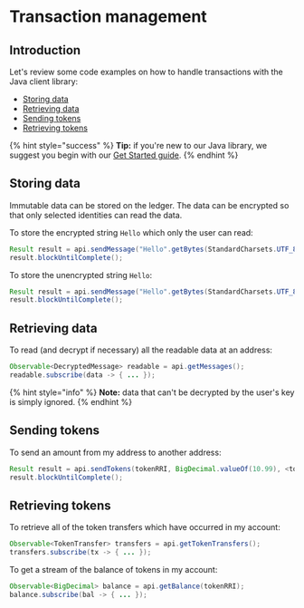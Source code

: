 # Transaction management

## Introduction

Let's review some code examples on how to handle transactions with the Java client library:

* [Storing data](transaction-management.md#storing-data)
* [Retrieving data](transaction-management.md#retrieving-data)
* [Sending tokens](transaction-management.md#sending-tokens)
* [Retrieving tokens](transaction-management.md#retrieving-tokens)

{% hint style="success" %}
**Tip:** if you're new to our Java library, we suggest you begin with our [Get Started guide](../../guides/getting-started.md).
{% endhint %}

## Storing data

Immutable data can be stored on the ledger. The data can be encrypted so that only selected identities can read the data.

To store the encrypted string `Hello` which only the user can read:

```java
Result result = api.sendMessage("Hello".getBytes(StandardCharsets.UTF_8), true);
result.blockUntilComplete();
```

To store the unencrypted string `Hello`:

```java
Result result = api.sendMessage("Hello".getBytes(StandardCharsets.UTF_8), false);
result.blockUntilComplete();
```

## Retrieving data

To read \(and decrypt if necessary\) all the readable data at an address:

```java
Observable<DecryptedMessage> readable = api.getMessages();
readable.subscribe(data -> { ... });
```

{% hint style="info" %}
**Note:** data that can't be decrypted by the user's key is simply ignored.
{% endhint %}

## Sending tokens

To send an amount from my address to another address:

```java
Result result = api.sendTokens(tokenRRI, BigDecimal.valueOf(10.99), <to-address>);
result.blockUntilComplete();
```

## Retrieving tokens

To retrieve all of the token transfers which have occurred in my account:

```java
Observable<TokenTransfer> transfers = api.getTokenTransfers();
transfers.subscribe(tx -> { ... });
```

To get a stream of the balance of tokens in my account:

```java
Observable<BigDecimal> balance = api.getBalance(tokenRRI);
balance.subscribe(bal -> { ... });
```

